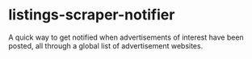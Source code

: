 # listings-scraper-notifier
A quick way to get notified when advertisements of interest have been posted, all through a global list of advertisement websites.
